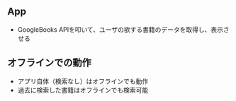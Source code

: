 ## App
- GoogleBooks APIを叩いて、ユーザの欲する書籍のデータを取得し、表示させる

## オフラインでの動作
- アプリ自体（検索なし）はオフラインでも動作
- 過去に検索した書籍はオフラインでも検索可能